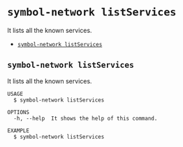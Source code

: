 `symbol-network listServices`
=============================

It lists all the known services.

* [`symbol-network listServices`](#symbol-network-listservices)

## `symbol-network listServices`

It lists all the known services.

```
USAGE
  $ symbol-network listServices

OPTIONS
  -h, --help  It shows the help of this command.

EXAMPLE
  $ symbol-network listServices
```
